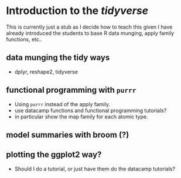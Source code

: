 # Introduction to the *tidyverse*

This is currently just a stub as I decide how to teach this given I have already introduced the students to base R data munging, apply family functions, etc..



## data munging the tidy ways
- dplyr, reshape2, tidyverse

## functional programming with `purrr`
- Using `purrr` instead of the apply family.
- use datacamp functions and functional programming tutorials?
- in particular show the map family for each atomic type.

## model summaries with broom (?)


## plotting the ggplot2 way?
- Should I do a tutorial, or just have them do the datacamp tutorials?

